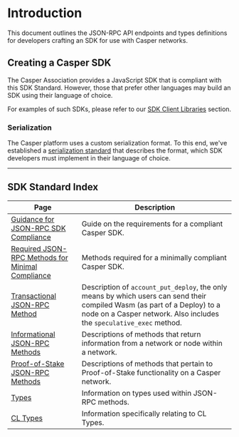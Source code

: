 # Introduction

This document outlines the JSON-RPC API endpoints and types definitions for developers crafting an SDK for use with Casper networks.

## Creating a Casper SDK

The Casper Association provides a JavaScript SDK that is compliant with this SDK Standard. However, those that prefer other languages may build an SDK using their language of choice.

For examples of such SDKs, please refer to our [SDK Client Libraries](../dapps/sdk/index.md) section.

### Serialization

The Casper platform uses a custom serialization format. To this end, we've established a [serialization standard](../../concepts/serialization-standard.md) that describes the format, which SDK developers must implement in their language of choice.

-------

## SDK Standard Index

|Page|Description|
|----|-----------|
|[Guidance for JSON-RPC SDK Compliance](./guidance.md)|Guide on the requirements for a compliant Casper SDK.|
|[Required JSON-RPC Methods for Minimal Compliance](./minimal-compliance.md)|Methods required for a minimally compliant Casper SDK.|
|[Transactional JSON-RPC Method](./json-rpc-transactional.md)|Description of `account_put_deploy`, the only means by which users can send their compiled Wasm (as part of a Deploy) to a node on a Casper network. Also includes the `speculative_exec` method.|
|[Informational JSON-RPC Methods](./json-rpc-informational.md)|Descriptions of methods that return information from a network or node within a network.|
|[Proof-of-Stake JSON-RPC Methods](./json-rpc-pos.md)|Descriptions of methods that pertain to Proof-of-Stake functionality on a Casper network.|
|[Types](./types_chain.md)|Information on types used within JSON-RPC methods.|
|[CL Types](./types_cl.md)|Information specifically relating to CL Types.|
